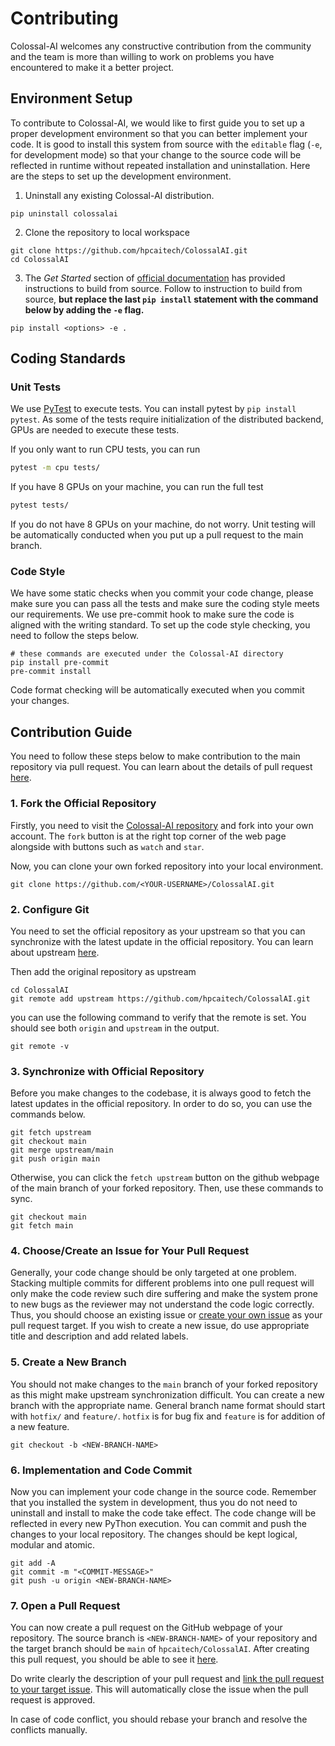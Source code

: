 # Contributing

Colossal-AI welcomes any constructive contribution from the community and the team is more than willing to work on problems you have encountered to make it a better project.

## Environment Setup

To contribute to Colossal-AI, we would like to first guide you to set up a proper development environment so that you can better implement your code. It is good to install this system from source with the `editable` flag (`-e`, for development mode) so that your change to the source code will be reflected in runtime without repeated installation and uninstallation. Here are the steps to set up the development environment.

1. Uninstall any existing Colossal-AI distribution.

```shell
pip uninstall colossalai
```

2. Clone the repository to local workspace

```shell
git clone https://github.com/hpcaitech/ColossalAI.git
cd ColossalAI
```

3. The *Get Started* section of [official documentation](https://colossalai.org) has provided instructions to build from source. Follow to instruction to build from source, **but replace the last `pip install` statement with the command below by adding the `-e` flag.**

```shell
pip install <options> -e .
```

## Coding Standards

### Unit Tests
We use [PyTest](https://docs.pytest.org/en/latest/) to execute tests. You can install pytest by `pip install pytest`. As some of the tests require initialization of the distributed backend, GPUs are needed to execute these tests.

If you only want to run CPU tests, you can run

```bash
pytest -m cpu tests/
```

If you have 8 GPUs on your machine, you can run the full test

```bash
pytest tests/
```

If you do not have 8 GPUs on your machine, do not worry. Unit testing will be automatically conducted when you put up a pull request to the main branch.


### Code Style

We have some static checks when you commit your code change, please make sure you can pass all the tests and make sure the coding style meets our requirements. We use pre-commit hook to make sure the code is aligned with the writing standard. To set up the code style checking, you need to follow the steps below.

```shell
# these commands are executed under the Colossal-AI directory
pip install pre-commit
pre-commit install
```

Code format checking will be automatically executed when you commit your changes.


## Contribution Guide

You need to follow these steps below to make contribution to the main repository via pull request. You can learn about the details of pull request [here](https://docs.github.com/en/pull-requests/collaborating-with-pull-requests/proposing-changes-to-your-work-with-pull-requests/about-pull-requests).

### 1. Fork the Official Repository

Firstly, you need to visit the [Colossal-AI repository](https://github.com/hpcaitech/ColossalAI) and fork into your own account. The `fork` button is at the right top corner of the web page alongside with buttons such as `watch` and `star`.

Now, you can clone your own forked repository into your local environment.

```shell
git clone https://github.com/<YOUR-USERNAME>/ColossalAI.git
```

### 2. Configure Git

You need to set the official repository as your upstream so that you can synchronize with the latest update in the official repository. You can learn about upstream [here](https://www.atlassian.com/git/tutorials/git-forks-and-upstreams).

Then add the original repository as upstream

```shell
cd ColossalAI
git remote add upstream https://github.com/hpcaitech/ColossalAI.git
```

you can use the following command to verify that the remote is set. You should see both `origin` and `upstream` in the output.

```shell
git remote -v
```

### 3. Synchronize with Official Repository

Before you make changes to the codebase, it is always good to fetch the latest updates in the official repository. In order to do so, you can use the commands below.

```shell
git fetch upstream
git checkout main
git merge upstream/main
git push origin main
```

Otherwise, you can click the `fetch upstream` button on the github webpage of the main branch of your forked repository. Then, use these commands to sync.

```
git checkout main
git fetch main
```

### 4. Choose/Create an Issue for Your Pull Request

Generally, your code change should be only targeted at one problem. Stacking multiple commits for different problems into one pull request will only make the code review such dire suffering and make the system prone to new bugs as the reviewer may not understand the code logic correctly. Thus, you should choose an existing issue or [create your own issue](https://github.com/hpcaitech/ColossalAI/issues) as your pull request target. If you wish to create a new issue, do use appropriate title and description and add related labels.


### 5. Create a New Branch

You should not make changes to the `main` branch of your forked repository as this might make upstream synchronization difficult. You can create a new branch with the appropriate name. General branch name format should start with `hotfix/` and `feature/`. `hotfix` is for bug fix and `feature` is for addition of a new feature.


```shell
git checkout -b <NEW-BRANCH-NAME>
```

### 6. Implementation and Code Commit

Now you can implement your code change in the source code. Remember that you installed the system in development, thus you do not need to uninstall and install to make the code take effect. The code change will be reflected in every new PyThon execution.
You can commit and push the changes to your local repository. The changes should be kept logical, modular and atomic.

```shell
git add -A
git commit -m "<COMMIT-MESSAGE>"
git push -u origin <NEW-BRANCH-NAME>
```

### 7. Open a Pull Request

You can now create a pull request on the GitHub webpage of your repository. The source branch is `<NEW-BRANCH-NAME>` of your repository and the target branch should be `main` of `hpcaitech/ColossalAI`. After creating this pull request, you should be able to see it [here](https://github.com/hpcaitech/ColossalAI/pulls).

Do write clearly the description of your pull request and [link the pull request to your target issue](https://docs.github.com/en/issues/tracking-your-work-with-issues/linking-a-pull-request-to-an-issue). This will automatically close the issue when the pull request is approved.

In case of code conflict, you should rebase your branch and resolve the conflicts manually.
